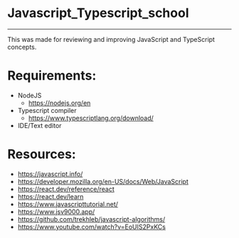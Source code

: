# Javascript_Typescript_school

---

This was made for reviewing and improving JavaScript and TypeScript concepts.

# Requirements:
 - NodeJS 
   - https://nodejs.org/en
 - Typescript compiler 
   - https://www.typescriptlang.org/download/
 - IDE/Text editor


# Resources:
- https://javascript.info/
- https://developer.mozilla.org/en-US/docs/Web/JavaScript
- https://react.dev/reference/react
- https://react.dev/learn
- https://www.javascripttutorial.net/
- https://www.jsv9000.app/
- https://github.com/trekhleb/javascript-algorithms/
- https://www.youtube.com/watch?v=EoUIS2PxKCs